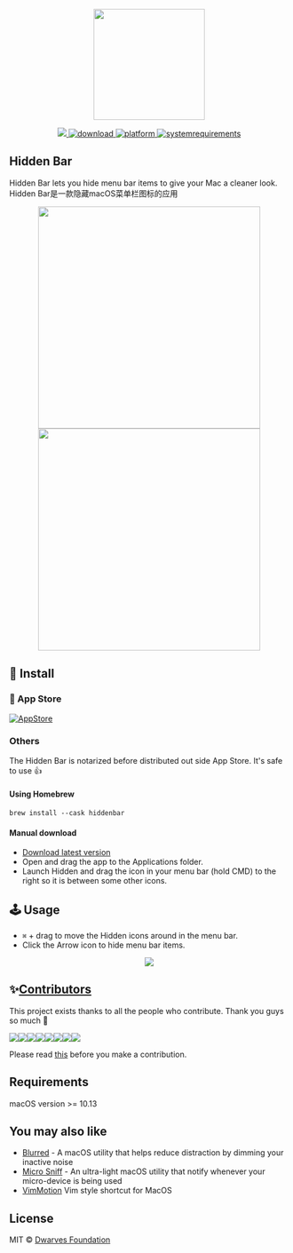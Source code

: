 <p align="center">
	<img width="200" height="200" margin-right="100%" src="https://github.com/dwarvesf/hidden/blob/develop/img/icon_512%402x.png?raw=true">
</p>
<p align="center">
	<a href="https://webuild.community">
		<img src="https://raw.githubusercontent.com/webuild-community/badge/master/svg/love.svg" />
	</a>
	<a href="https://github.com/dwarvesf/hidden/releases/latest">
 		<img src="https://img.shields.io/badge/download-latest-brightgreen.svg" alt="download">
	</a>
	<a href="https://img.shields.io/badge/platform-macOS-lightgrey.svg">
 		<img src="https://img.shields.io/badge/platform-macOS-lightgrey.svg" alt="platform">
	</a>
	<a href="https://img.shields.io/badge/requirements-macOS High Sierra+-ff69b4.svg">
 		<img src="https://img.shields.io/badge/requirements-macOS High Sierra+-ff69b4.svg" alt="systemrequirements">
	</a>
</p>

## Hidden Bar
Hidden Bar lets you hide menu bar items to give your Mac a cleaner look.
Hidden Bar是一款隐藏macOS菜单栏图标的应用

<p align="center">
	<img width="400" src="img/screen1.png">
	<img width="400" src="img/screen2.png">
</p>

## 🚀 Install

###  App Store

[![AppStore](img/appstore.svg)](https://itunes.apple.com/app/hidden-bar/id1452453066)

### Others

The Hidden Bar is notarized before distributed out side App Store. It's safe to use 👍

#### Using Homebrew

```
brew install --cask hiddenbar
```

#### Manual download

- [Download latest version](https://github.com/dwarvesf/hidden/releases/latest)
- Open and drag the app to the Applications folder.
- Launch Hidden and drag the icon in your menu bar (hold CMD) to the right so it is between some other icons.

## 🕹 Usage

* `⌘` + drag to move the Hidden icons around in the menu bar.
* Click the Arrow icon to hide menu bar items.

<p align="center">
	<img src="img/tutorial.gif">
</p>

## ✨<a href="https://github.com/dwarvesf/hidden/graphs/contributors">Contributors</a>

This project exists thanks to all the people who contribute. Thank you guys so much 👏

[![](https://sourcerer.io/fame/phucledien/dwarvesf/hidden/images/0)](https://sourcerer.io/fame/phucledien/dwarvesf/hidden/links/0)[![](https://sourcerer.io/fame/phucledien/dwarvesf/hidden/images/1)](https://sourcerer.io/fame/phucledien/dwarvesf/hidden/links/1)[![](https://sourcerer.io/fame/phucledien/dwarvesf/hidden/images/2)](https://sourcerer.io/fame/phucledien/dwarvesf/hidden/links/2)[![](https://sourcerer.io/fame/phucledien/dwarvesf/hidden/images/3)](https://sourcerer.io/fame/phucledien/dwarvesf/hidden/links/3)[![](https://sourcerer.io/fame/phucledien/dwarvesf/hidden/images/4)](https://sourcerer.io/fame/phucledien/dwarvesf/hidden/links/4)[![](https://sourcerer.io/fame/phucledien/dwarvesf/hidden/images/5)](https://sourcerer.io/fame/phucledien/dwarvesf/hidden/links/5)[![](https://sourcerer.io/fame/phucledien/dwarvesf/hidden/images/6)](https://sourcerer.io/fame/phucledien/dwarvesf/hidden/links/6)[![](https://sourcerer.io/fame/phucledien/dwarvesf/hidden/images/7)](https://sourcerer.io/fame/phucledien/dwarvesf/hidden/links/7)

Please read [this](CONTRIBUTING.md) before you make a contribution.

## Requirements
macOS version >= 10.13

## You may also like
- [Blurred](https://github.com/dwarvesf/Blurred) - A macOS utility that helps reduce distraction by dimming your inactive noise
- [Micro Sniff](https://github.com/dwarvesf/micro-sniff) - An ultra-light macOS utility that notify whenever your micro-device is being used
- [VimMotion](https://github.com/dwarvesf/VimMotionPublic) Vim style shortcut for MacOS
## License

MIT &copy; [Dwarves Foundation](https://github.com/dwarvesf)
